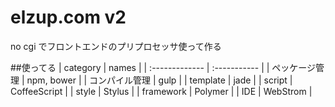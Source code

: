 elzup.com v2
===
no cgi でフロントエンドのプリプロセッサ使って作る

##使ってる
| category       | names        |
| :------------- | :----------- |
| ペッケージ管理 | npm, bower   |
| コンパイル管理 | gulp         |
| template       | jade         |
| script         | CoffeeScript |
| style          | Stylus       |
| framework      | Polymer      |
| IDE            | WebStrom     |
